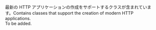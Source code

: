<Namespace Name="System.Net.Http">
  <Docs>
    <summary><span data-ttu-id="bcc3c-101">最新の HTTP アプリケーションの作成をサポートするクラスが含まれています。</span><span class="sxs-lookup"><span data-stu-id="bcc3c-101">Contains classes that support the creation of modern HTTP applications.</span></span></summary> 
    <remarks>To be added.</remarks>
  </Docs>
</Namespace>
